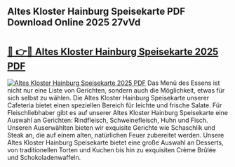 ## Altes Kloster Hainburg Speisekarte PDF Download Online 2025 27vVd

# <h2><a href="http://gcb3q1.nevu.top/?p=Altes+Kloster+Hainburg+Speisekarte">🔗 👉🔴 Altes Kloster Hainburg Speisekarte 2025 PDF</a></h2>

[![Altes Kloster Hainburg Speisekarte 2025 PDF](https://i.imgur.com/dBaPXMq.png)](http://gcb3q1.nevu.top/?p=Altes+Kloster+Hainburg+Speisekarte)
Das Menü des Essens ist nicht nur eine Liste von Gerichten, sondern auch die Möglichkeit, etwas für sich selbst zu wählen. Die Altes Kloster Hainburg Speisekarte unserer Cafeteria bietet einen speziellen Bereich für leichte und frische Salate. Für Fleischliebhaber gibt es auf unserer Altes Kloster Hainburg Speisekarte eine Auswahl an Gerichten: Rindfleisch, Schweinefleisch, Huhn und Fisch. Unseren Auserwählten bieten wir exquisite Gerichte wie Schaschlik und Steak an, die auf einem alten, natürlichen Feuer zubereitet werden. Unsere Altes Kloster Hainburg Speisekarte bietet eine große Auswahl an Desserts, von traditionellen Torten und Kuchen bis hin zu exquisiten Crème Brûlée und Schokoladenwaffeln.
